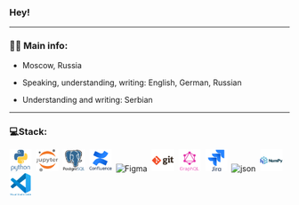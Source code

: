 ### Hey!

---

### :man_technologist: Main info:

- Moscow, Russia

- Speaking, understanding, writing: English, German, Russian

- Understanding and writing: Serbian

---

### 💻Stack:

<div>
  <img src="https://github.com/devicons/devicon/blob/master/icons/python/python-original-wordmark.svg" title="python" alt="python" width="40" height="40"/>&nbsp
  <img src="https://github.com/devicons/devicon/blob/master/icons/jupyter/jupyter-original-wordmark.svg" title="jupiter" alt="jupiter" width="40" height="40"/>&nbsp
  <img src="https://github.com/devicons/devicon/blob/master/icons/postgresql/postgresql-original-wordmark.svg" title="postgres" alt="postgres" width="40" height="40"/>&nbsp
  <img src="https://github.com/devicons/devicon/blob/master/icons/confluence/confluence-original-wordmark.svg" title="postgres" alt="postgres" width="40" height="40"/>&nbsp
  <img src="https://github.com/devicons/devicon/blob/master/icons/figma/figma-original-wordmark.svg" title="figma" alt="Figma" width="40" height="40"/>&nbsp
  <img src="https://github.com/devicons/devicon/blob/master/icons/git/git-original-wordmark.svg" title="git" alt="Git" width="40" height="40"/>&nbsp
  <img src="https://github.com/devicons/devicon/blob/master/icons/graphql/graphql-original-wordmark.svg" title="graphql" alt="graphql" width="40" height="40"/>&nbsp
  <img src="https://github.com/devicons/devicon/blob/master/icons/jira/jira-original-wordmark.svg" title="jira" alt="Jira" width="40" height="40"/>&nbsp
  <img src="https://github.com/devicons/devicon/blob/master/icons/json/json-original-wordmark.svg" title="json" alt="json" width="40" height="40"/>&nbsp
  <img src="https://github.com/devicons/devicon/blob/master/icons/numpy/numpy-original-wordmark.svg" title="numpy" alt="numpy" width="40" height="40"/>&nbsp
  <img src="https://github.com/devicons/devicon/blob/master/icons/vscode/vscode-original-wordmark.svg" title="vscode" alt="vscode" width="40" height="40"/>&nbsp
  <!-- <img src="https://github.com/devicons/devicon/blob/master/icons/redux/redux-original.svg" title="redux" alt="redux" width="40" height="40"/>&nbsp; -->
</div>

